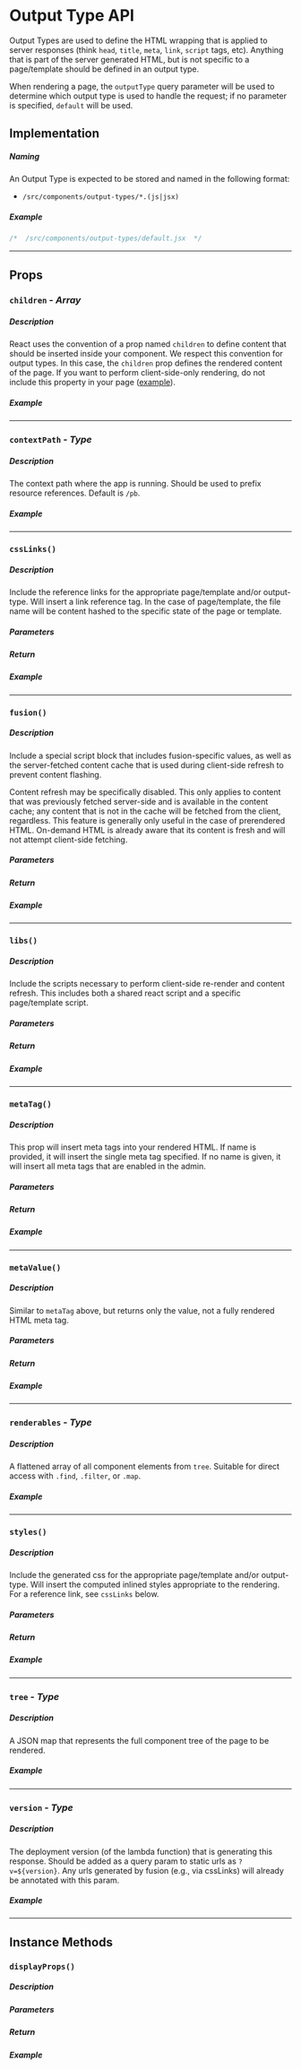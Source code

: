 # Output Type API

Output Types are used to define the HTML wrapping that is applied to server responses (think `head`, `title`, `meta`, `link`, `script` tags, etc). Anything that is part of the server generated HTML, but is not specific to a page/template should be defined in an output type.

When rendering a page, the `outputType` query parameter will be used to determine which output type is used to handle the request; if no parameter is specified, `default` will be used.

## Implementation

##### Naming

An Output Type is expected to be stored and named in the following format:

- `/src/components/output-types/*.(js|jsx)`

##### Example

```jsx
/*  /src/components/output-types/default.jsx  */

```

-----

## Props

### `children` - *Array*

##### Description

React uses the convention of a prop named `children` to define content that should be inserted inside your component. We respect this convention for output types. In this case, the `children` prop defines the rendered content of the page. If you want to perform client-side-only rendering, do not include this property in your page ([example](../../engine/bundle/components/output-types/spa.jsx)).

##### Example

-----

### `contextPath` - *Type*

##### Description

The context path where the app is running. Should be used to prefix resource references. Default is `/pb`.

##### Example

-----

### `cssLinks()`

##### Description

Include the reference links for the appropriate page/template and/or output-type. Will insert a link reference tag. In the case of page/template, the file name will be content hashed to the specific state of the page or template.

##### Parameters

##### Return

##### Example

-----

### `fusion()`

##### Description

Include a special script block that includes fusion-specific values, as well as the server-fetched content cache that is used during client-side refresh to prevent content flashing.

Content refresh may be specifically disabled. This only applies to content that was previously fetched server-side and is available in the content cache; any content that is not in the cache will be fetched from the client, regardless. This feature is generally only useful in the case of prerendered HTML. On-demand HTML is already aware that its content is fresh and will not attempt client-side fetching.

##### Parameters

##### Return

##### Example

-----

### `libs()`

##### Description

Include the scripts necessary to perform client-side re-render and content refresh. This includes both a shared react script and a specific page/template script.

##### Parameters

##### Return

##### Example

-----

### `metaTag()`

##### Description

This prop will insert meta tags into your rendered HTML. If name is provided, it will insert the single meta tag specified. If no name is given, it will insert all meta tags that are enabled in the admin.

##### Parameters

##### Return

##### Example

-----

### `metaValue()`

##### Description

Similar to `metaTag` above, but returns only the value, not a fully rendered HTML meta tag.

##### Parameters

##### Return

##### Example

-----

### `renderables` - *Type*

##### Description

A flattened array of all component elements from `tree`. Suitable for direct access with `.find`, `.filter`, or `.map`.

##### Example

-----

### `styles()`

##### Description

Include the generated css for the appropriate page/template and/or output-type. Will insert the computed inlined styles appropriate to the rendering. For a reference link, see `cssLinks` below.

##### Parameters

##### Return

##### Example

-----

### `tree` - *Type*

##### Description

A JSON map that represents the full component tree of the page to be rendered.

##### Example

-----

### `version` - *Type*

##### Description

The deployment version (of the lambda function) that is generating this response. Should be added as a query param to static urls as `?v=${version}`. Any urls generated by fusion (e.g., via cssLinks) will already be annotated with this param.

##### Example

-----

## Instance Methods

### `displayProps()`

##### Description

##### Parameters

##### Return

##### Example
